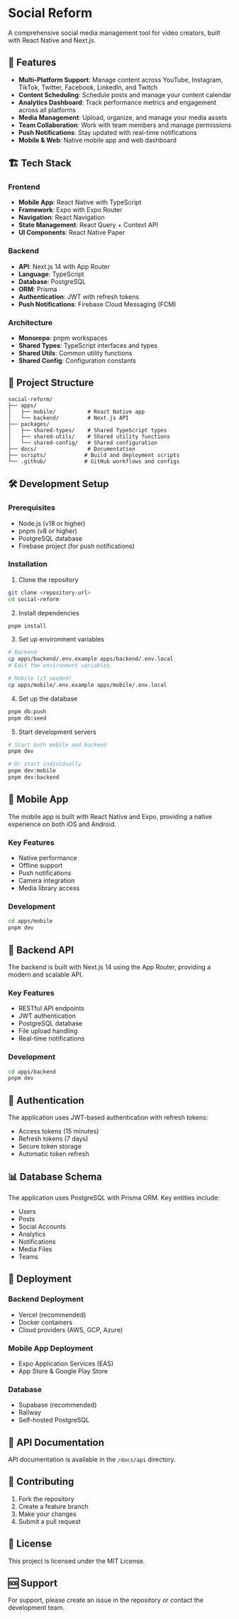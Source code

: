 # Social Reform

A comprehensive social media management tool for video creators, built with React Native and Next.js.

## 🚀 Features

- **Multi-Platform Support**: Manage content across YouTube, Instagram, TikTok, Twitter, Facebook, LinkedIn, and Twitch
- **Content Scheduling**: Schedule posts and manage your content calendar
- **Analytics Dashboard**: Track performance metrics and engagement across all platforms
- **Media Management**: Upload, organize, and manage your media assets
- **Team Collaboration**: Work with team members and manage permissions
- **Push Notifications**: Stay updated with real-time notifications
- **Mobile & Web**: Native mobile app and web dashboard

## 🏗️ Tech Stack

### Frontend
- **Mobile App**: React Native with TypeScript
- **Framework**: Expo with Expo Router
- **Navigation**: React Navigation
- **State Management**: React Query + Context API
- **UI Components**: React Native Paper

### Backend
- **API**: Next.js 14 with App Router
- **Language**: TypeScript
- **Database**: PostgreSQL
- **ORM**: Prisma
- **Authentication**: JWT with refresh tokens
- **Push Notifications**: Firebase Cloud Messaging (FCM)

### Architecture
- **Monorepo**: pnpm workspaces
- **Shared Types**: TypeScript interfaces and types
- **Shared Utils**: Common utility functions
- **Shared Config**: Configuration constants

## 📁 Project Structure

```
social-reform/
├── apps/
│   ├── mobile/          # React Native app
│   └── backend/         # Next.js API
├── packages/
│   ├── shared-types/    # Shared TypeScript types
│   ├── shared-utils/    # Shared utility functions
│   └── shared-config/   # Shared configuration
├── docs/                # Documentation
├── scripts/            # Build and deployment scripts
└── .github/            # GitHub workflows and configs
```

## 🛠️ Development Setup

### Prerequisites
- Node.js (v18 or higher)
- pnpm (v8 or higher)
- PostgreSQL database
- Firebase project (for push notifications)

### Installation

1. Clone the repository
```bash
git clone <repository-url>
cd social-reform
```

2. Install dependencies
```bash
pnpm install
```

3. Set up environment variables
```bash
# Backend
cp apps/backend/.env.example apps/backend/.env.local
# Edit the environment variables

# Mobile (if needed)
cp apps/mobile/.env.example apps/mobile/.env.local
```

4. Set up the database
```bash
pnpm db:push
pnpm db:seed
```

5. Start development servers
```bash
# Start both mobile and backend
pnpm dev

# Or start individually
pnpm dev:mobile
pnpm dev:backend
```

## 📱 Mobile App

The mobile app is built with React Native and Expo, providing a native experience on both iOS and Android.

### Key Features
- Native performance
- Offline support
- Push notifications
- Camera integration
- Media library access

### Development
```bash
cd apps/mobile
pnpm dev
```

## 🔧 Backend API

The backend is built with Next.js 14 using the App Router, providing a modern and scalable API.

### Key Features
- RESTful API endpoints
- JWT authentication
- PostgreSQL database
- File upload handling
- Real-time notifications

### Development
```bash
cd apps/backend
pnpm dev
```

## 🔐 Authentication

The application uses JWT-based authentication with refresh tokens:

- Access tokens (15 minutes)
- Refresh tokens (7 days)
- Secure token storage
- Automatic token refresh

## 📊 Database Schema

The application uses PostgreSQL with Prisma ORM. Key entities include:

- Users
- Posts
- Social Accounts
- Analytics
- Notifications
- Media Files
- Teams

## 🚀 Deployment

### Backend Deployment
- Vercel (recommended)
- Docker containers
- Cloud providers (AWS, GCP, Azure)

### Mobile App Deployment
- Expo Application Services (EAS)
- App Store & Google Play Store

### Database
- Supabase (recommended)
- Railway
- Self-hosted PostgreSQL

## 📝 API Documentation

API documentation is available in the `/docs/api` directory.

## 🤝 Contributing

1. Fork the repository
2. Create a feature branch
3. Make your changes
4. Submit a pull request

## 📄 License

This project is licensed under the MIT License.

## 🆘 Support

For support, please create an issue in the repository or contact the development team.
